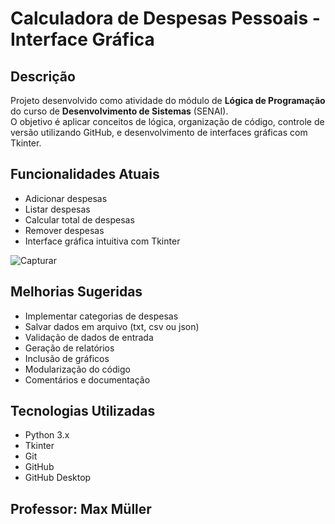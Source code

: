 # Calculadora de Despesas Pessoais - Interface Gráfica

## Descrição
Projeto desenvolvido como atividade do módulo de **Lógica de Programação** do curso de **Desenvolvimento de Sistemas** (SENAI).  
O objetivo é aplicar conceitos de lógica, organização de código, controle de versão utilizando GitHub, e desenvolvimento de interfaces gráficas com Tkinter.

## Funcionalidades Atuais
- Adicionar despesas
- Listar despesas
- Calcular total de despesas
- Remover despesas
- Interface gráfica intuitiva com Tkinter
  
![Capturar](https://github.com/user-attachments/assets/d0c8fa75-1e86-4004-ac44-e7be901adb93)


## Melhorias Sugeridas
- Implementar categorias de despesas
- Salvar dados em arquivo (txt, csv ou json)
- Validação de dados de entrada
- Geração de relatórios
- Inclusão de gráficos
- Modularização do código
- Comentários e documentação

## Tecnologias Utilizadas
- Python 3.x
- Tkinter
- Git
- GitHub
- GitHub Desktop

## Professor: Max Müller
